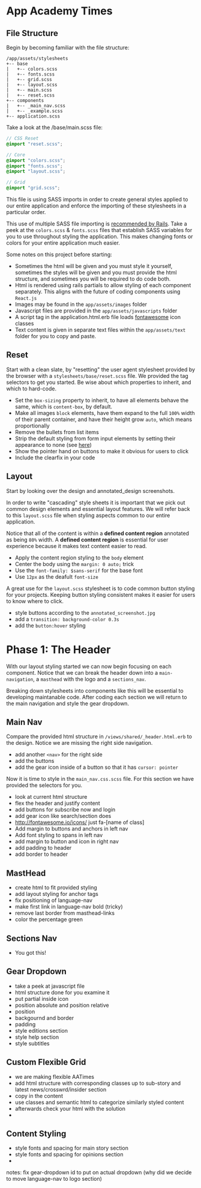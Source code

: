 # App Academy Times

## File Structure

Begin by becoming familiar with the file structure:

```
/app/assets/stylesheets
+-- base
|   +-- colors.scss
|   +-- fonts.scss
|   +-- grid.scss
|   +-- layout.scss
|   +-- main.scss
|   +-- reset.scss
+-- components
|   +-- _main_nav.scss
|   +-- _example.scss
+-- application.scss
```

Take a look at the /base/main.scss file:

```scss
// CSS Reset
@import "reset.scss";

// Core
@import "colors.scss";
@import "fonts.scss";
@import "layout.scss";

// Grid
@import "grid.scss";
```

This file is using SASS imports in order to create general styles applied to our entire application and enforce the importing of these stylesheets in a particular order.

This use of multiple SASS file importing is [recommended by Rails][rails-pipeline]. Take a peek at the `colors.scss` & `fonts.scss` files that establish SASS variables for you to use throughout styling the application. This makes changing fonts or colors for your entire application much easier.

[rails-pipeline]: http://guides.rubyonrails.org/asset_pipeline.html#manifest-files-and-directives

Some notes on this project before starting:

- Sometimes the html will be given and you must style it yourself, sometimes the styles will be given and you must provide the html structure, and sometimes you will be required to do code both.
- Html is rendered using rails partials to allow styling of each component separately. This aligns with the future of coding components using `React.js`
- Images may be found in the `app/assets/images` folder
- Javascript files are provided in the `app/assets/javascripts` folder
- A script tag in the application.html.erb file loads [fontawesome](http://fontawesome.io/icons/) icon classes
- Text content is given in separate text files within the `app/assets/text` folder for you to copy and paste.

## Reset

Start with a clean slate, by "resetting" the user agent stylesheet provided by the browser with a `stylesheets/base/reset.scss` file. We provided the tag selectors to get you started. Be wise about which properties to inherit, and which to hard-code. 

- Set the `box-sizing` property to inherit, to have all elements behave the same, which is `content-box`, by default.
- Make all images `block` elements, have them expand to the full
`100%` width of their parent container, and have their height grow
`auto`, which means proportionally
- Remove the bullets from list items
- Strip the default styling from form input elements by setting their appearance to none (see [here][appearance-info])
- Show the pointer hand on buttons to make it obvious for users to click
- Include the clearfix in your code

[appearance-info]: https://css-tricks.com/almanac/properties/a/appearance/

## Layout

Start by looking over the design and annotated_design screenshots.

In order to write "cascading" style sheets it is important that we pick out common design elements and essential layout features. We will refer back to this `layout.scss` file when styling aspects common to our entire application.

Notice that all of the content is within a **defined content region** annotated as being `80%` width. A **defined content region** is essential for user experience because it makes text content easier to read.

- Apply the content region styling to the `body` element
- Center the body using the `margin: 0 auto;` trick
- Use the `font-family: $sans-serif` for the base font
- Use `12px` as the deafult `font-size`

A great use for the `layout.scss` stylesheet is to code common button styling for your projects. Keeping button styling consistent makes it easier for users to know where to click.

- style buttons according to the `annotated_screenshot.jpg`
- add a `transition: background-color 0.3s`
- add the `button:hover` styling

# Phase 1: The Header

With our layout styling started we can now begin focusing on each component. Notice that we can break the header down into a `main-navigation`, a `masthead` with the logo and a `sections_nav`. 

Breaking down stylesheets into components like this will be essential to developing maintanable code. After coding each section we will return to the main navigation and style the gear dropdown. 

## Main Nav

Compare the provided html structure in `/views/shared/_header.html.erb` to the design. Notice we are missing the right side navigation.

- add another `<nav>` for the right side
- add the buttons
- add the gear icon inside of a button so that it has `cursor: pointer`

Now it is time to style in the `main_nav.css.scss` file. For this section we have provided the selectors for you.

- look at current html structure
- flex the header and justify content
- add buttons for subscribe now and login
- add gear icon like search/section does
- http://fontawesome.io/icons/ just fa-[name of class]
- Add margin to buttons and anchors in left nav
- Add font styling to spans in left nav
- add margin to button and icon in right nav
- add padding to header
- add border to header

## MastHead
- create html to fit provided styling
- add layout styling for anchor tags
- fix positioning of language-nav
- make first link in language-nav bold (tricky)
- remove last border from masthead-links
- color the percentage green

## Sections Nav
- You got this!

## Gear Dropdown
- take a peek at javascript file
- html structure done for you examine it
- put partial inside icon
- position absolute and position relative
- position
- backgournd and border
- padding
- style editions section
- style help section
- style subtitles

## Custom Flexible Grid
- we are making flexible AATimes
- add html structure with corresponding classes up to sub-story and latest news/crosswrd/insider section
- copy in the content
- use classes and semantic html to categorize similarly styled content
- afterwards check your html with the solution
- 

## Content Styling
- style fonts and spacing for main story section
- style fonts and spacing for opinions section
- 


notes: fix gear-dropdown id to put on actual dropdown
(why did we decide to move language-nav to logo section)

